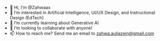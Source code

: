 - 👋 Hi, I’m @Zahwaax
- 👀 I’m interested in Artificial Intelligence, UI/UX Design, and Instructional Design (EdTech)
- 🌱 I’m currently learning about Generative AI
- 💞️ I’m looking to collaborate with anyone!
- 📫 How to reach me? Send me an email to zahwa.auliazein@gmail.com

<!---
Zahwaax/Zahwaax is a ✨ special ✨ repository because its `README.md` (this file) appears on your GitHub profile.
You can click the Preview link to take a look at your changes.
--->
